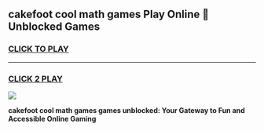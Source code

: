 
## cakefoot cool math games Play Online 👋 Unblocked Games
<h3>
<a href="https://news.freeplayer.one?title=cakefoot_cool_math_games&ref=17CMG">CLICK TO PLAY</a></h3>
<hr>

<h3>
<a href="https://news.freeplayer.one?title=cakefoot_cool_math_games&ref=17CMG">CLICK 2 PLAY</a>
  
</h3>

<a href="https://news.freeplayer.one?title=cakefoot_cool_math_games&ref=17CMG/"><img src="https://clearcache.store/games.png"></a>


**cakefoot cool math games games unblocked: Your Gateway to Fun and Accessible Online Gaming**
